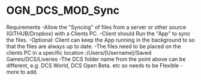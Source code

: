 # OGN_DCS_MOD_Sync

Requirements
 -Allow the "Syncing" of files from a server or other source (GITHUB/Dropbox) with a Clients PC.
 -Client should Run the "App" to sync the files. 
  -Optional: Client can keep the App running in the background to so that the files are always up to date.
 -The files need to be placed on the clients PC in a specific location :/Users/[Username]/Saved Games/DCS/Liveries
 -The DCS folder name from the point above can be different, e.g. DCS World, DCS Open Beta. etc so needs to be Flexible
 -more to add.
